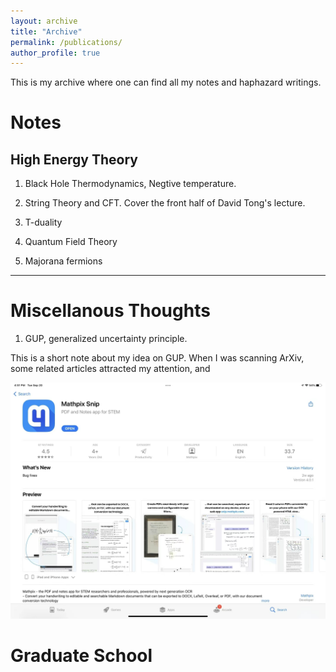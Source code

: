```yaml
---
layout: archive
title: "Archive"
permalink: /publications/
author_profile: true
---
```

This is my archive where one can find all my notes and haphazard writings. 
# Notes
## High Energy Theory 
1. Black Hole Thermodynamics, Negtive temperature. 

2. String Theory and CFT. 
Cover the front half of David Tong's lecture. 

3. T-duality 

4. Quantum Field Theory

5. Majorana fermions 
 
---

# Miscellanous Thoughts 
1. GUP, generalized uncertainty principle. 

This is a short note about my idea on GUP. When I was scanning ArXiv, some related articles attracted my attention, and 


![tupian](1.png )
# Graduate School

